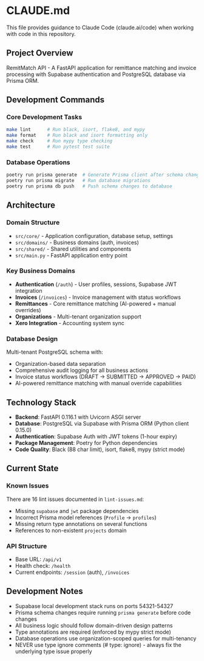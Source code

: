 # CLAUDE.md

This file provides guidance to Claude Code (claude.ai/code) when working with code in this repository.

## Project Overview

RemitMatch API - A FastAPI application for remittance matching and invoice processing with Supabase authentication and PostgreSQL database via Prisma ORM.

## Development Commands

### Core Development Tasks
```bash
make lint      # Run black, isort, flake8, and mypy
make format    # Run black and isort formatting only  
make check     # Run mypy type checking
make test      # Run pytest test suite
```

### Database Operations
```bash
poetry run prisma generate  # Generate Prisma client after schema changes
poetry run prisma migrate   # Run database migrations
poetry run prisma db push   # Push schema changes to database
```

## Architecture

### Domain Structure
- `src/core/` - Application configuration, database setup, settings
- `src/domains/` - Business domains (auth, invoices)
- `src/shared/` - Shared utilities and components
- `src/main.py` - FastAPI application entry point

### Key Business Domains
- **Authentication** (`/auth`) - User profiles, sessions, Supabase JWT integration
- **Invoices** (`/invoices`) - Invoice management with status workflows
- **Remittances** - Core remittance matching (AI-powered + manual overrides)
- **Organizations** - Multi-tenant organization support
- **Xero Integration** - Accounting system sync

### Database Design
Multi-tenant PostgreSQL schema with:
- Organization-based data separation
- Comprehensive audit logging for all business actions
- Invoice status workflows (DRAFT → SUBMITTED → APPROVED → PAID)
- AI-powered remittance matching with manual override capabilities

## Technology Stack

- **Backend**: FastAPI 0.116.1 with Uvicorn ASGI server
- **Database**: PostgreSQL via Supabase with Prisma ORM (Python client 0.15.0)
- **Authentication**: Supabase Auth with JWT tokens (1-hour expiry)
- **Package Management**: Poetry for Python dependencies
- **Code Quality**: Black (88 char limit), isort, flake8, mypy (strict mode)

## Current State

### Known Issues
There are 16 lint issues documented in `lint-issues.md`:
- Missing `supabase` and `jwt` package dependencies
- Incorrect Prisma model references (`Profile` → `profiles`)
- Missing return type annotations on several functions
- References to non-existent `projects` domain

### API Structure
- Base URL: `/api/v1`
- Health check: `/health`
- Current endpoints: `/session` (auth), `/invoices`

## Development Notes

- Supabase local development stack runs on ports 54321-54327
- Prisma schema changes require running `prisma generate` before code changes
- All business logic should follow domain-driven design patterns
- Type annotations are required (enforced by mypy strict mode)
- Database operations use organization-scoped queries for multi-tenancy
- NEVER use type ignore comments (# type: ignore) - always fix the underlying type issue properly
